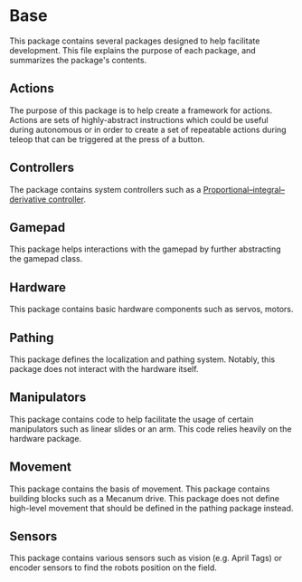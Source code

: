 # Base
This package contains several packages designed to help facilitate development. This file explains the purpose of each package, and summarizes the package's contents.

## Actions
The purpose of this package is to help create a framework for actions. Actions are sets of highly-abstract instructions which could be useful during autonomous or in order to create a set of repeatable actions during teleop that can be triggered at the press of a button.

## Controllers
The package contains system controllers such as a [Proportional–integral–derivative controller](https://en.wikipedia.org/wiki/Proportional%E2%80%93integral%E2%80%93derivative_controller).

## Gamepad
This package helps interactions with the gamepad by further abstracting the gamepad class.

## Hardware
This package contains basic hardware components such as servos, motors.

## Pathing
This package defines the localization and pathing system. Notably, this package does not interact with the hardware itself.

## Manipulators
This package contains code to help facilitate the usage of certain manipulators such as linear slides or an arm. This code relies heavily on the hardware package.

## Movement
This package contains the basis of movement. This package contains building blocks such as a Mecanum drive. This package does not define high-level movement that should be defined in the pathing package instead.

## Sensors
This package contains various sensors such as vision (e.g. April Tags) or encoder sensors to find the robots position on the field.